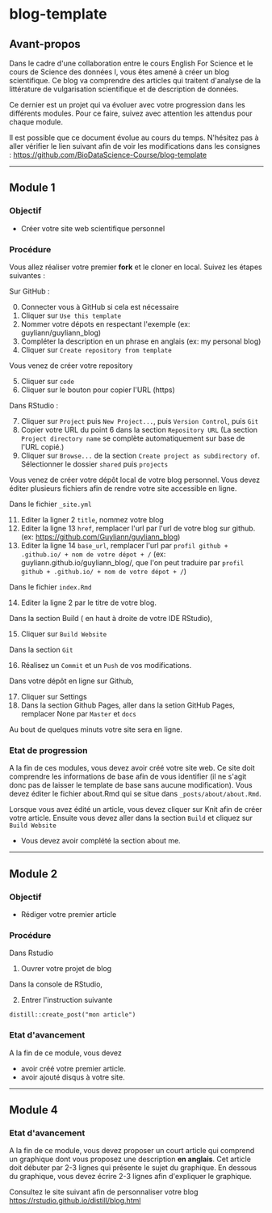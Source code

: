 # blog-template

## Avant-propos

Dans le cadre d'une collaboration entre le cours English For Science et le cours  de Science des données I, vous êtes amené à créer un blog scientifique. Ce blog va comprendre des articles qui traitent d'analyse de la littérature de vulgarisation scientifique et de description de données.

Ce dernier est un projet qui va évoluer avec votre progression dans les différents modules. Pour ce faire, suivez avec attention les attendus pour chaque module.

Il est possible que ce document évolue au cours du temps. N'hésitez pas à aller vérifier le lien suivant afin de voir les modifications dans les consignes : https://github.com/BioDataScience-Course/blog-template

----

## Module 1

### Objectif

- Créer votre site web scientifique personnel

### Procédure

Vous allez réaliser votre premier **fork** et le cloner en local. Suivez les étapes suivantes :

Sur GitHub :

0. Connecter vous à GitHub si cela est nécessaire
1. Cliquer sur `Use this template`
2. Nommer votre dépots en respectant l'exemple (ex: guyliann/guyliann_blog)
3. Compléter la description en un phrase en anglais (ex:  my personal blog)
4. Cliquer sur `Create repository from template`

Vous venez de créer votre repository

5. Cliquer sur `code`
6. Cliquer sur le bouton pour copier l'URL (https)

Dans RStudio :

7. Cliquer sur `Project` puis `New Project...`, puis `Version Control`, puis `Git`
8. Copier votre URL du point 6 dans la section `Repository URL` (La section `Project directory name` se complète automatiquement sur base de l'URL copié.)
9. Cliquer sur `Browse...` de la section `Create project as subdirectory of`. Sélectionner le dossier `shared` puis `projects`

Vous venez de créer votre dépôt local de votre blog personnel. Vous devez éditer plusieurs fichiers afin de rendre votre site accessible en ligne.

Dans le fichier `_site.yml`

11. Editer la ligner 2 `title`, nommez votre blog
12. Editer la ligne 13 `href`, remplacer l'url par l'url de votre blog sur github. (ex: https://github.com/Guyliann/guyliann_blog)
13. Editer la ligne 14 `base_url`, remplacer l'url par `profil github + .github.io/ + nom de votre dépot + /` (ex: guyliann.github.io/guyliann_blog/, que l'on peut traduire par `profil github + .github.io/ + nom de votre dépot + /`)

Dans le fichier `index.Rmd`

14. Editer la ligne 2 par le titre de votre blog.

Dans la section Build ( en haut à droite de votre IDE RStudio),

15. Cliquer sur `Build Website`

Dans la section `Git`

16. Réalisez un `Commit` et un `Push` de vos modifications.

Dans votre dépôt en ligne sur Github, 

17. Cliquer sur Settings 
18. Dans la section Github Pages, aller dans la setion GitHub Pages, remplacer None par `Master` et `docs`

Au bout de quelques minuts votre site sera en ligne.

### Etat de progression

A la fin de ces modules, vous devez avoir créé votre site web. Ce site doit comprendre les informations de base afin de vous identifier (il ne s'agit donc pas de laisser le template de base sans aucune modification). Vous devez éditer le fichier about.Rmd qui se situe dans `_posts/about/about.Rmd`.

Lorsque vous avez édité un article, vous devez cliquer sur Knit afin de créer votre article. Ensuite vous devez aller dans la section `Build` et cliquez sur `Build Website`

- Vous devez avoir complété la section about me.

-----

## Module 2

### Objectif

- Rédiger votre premier article

### Procédure

Dans Rstudio

1. Ouvrer votre projet de blog

Dans la console de RStudio,

2. Entrer l'instruction suivante 

```
distill::create_post("mon article")
```

### Etat d'avancement 

A la fin de ce module, vous devez 

- avoir créé votre premier article.
- avoir ajouté disqus à votre site. 

-----

## Module 4

### Etat d'avancement 

A la fin de ce module, vous devez proposer un court article qui comprend un graphique dont vous proposez une description **en anglais**. Cet article doit débuter par 2-3 lignes qui présente le sujet du graphique. En dessous du graphique, vous devez écrire 2-3 lignes afin d'expliquer le graphique.


Consultez le site suivant afin de personnaliser votre blog <https://rstudio.github.io/distill/blog.html>

